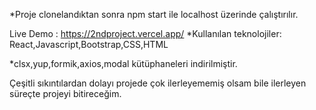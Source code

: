 *Proje clonelandıktan sonra 
npm start ile localhost üzerinde çalıştırılır.

Live Demo : https://2ndproject.vercel.app/
*Kullanılan teknolojiler: React,Javascript,Bootstrap,CSS,HTML

*clsx,yup,formik,axios,modal kütüphaneleri indirilmiştir.

Çeşitli sıkıntılardan dolayı projede çok ilerleyememiş olsam bile ilerleyen süreçte projeyi bitireceğim.
